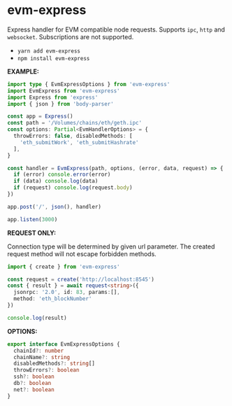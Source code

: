 # evm-express

Express handler for EVM compatible node requests. Supports `ipc`, `http` and `websocket`. Subscriptions are not supported.

- `yarn add evm-express`
- `npm install evm-express`

__EXAMPLE:__

```ts
import type { EvmExpressOptions } from 'evm-express'
import EvmExpress from 'evm-express'
import Express from 'express'
import { json } from 'body-parser'

const app = Express()
const path = '/Volumes/chains/eth/geth.ipc'
const options: Partial<EvmHandlerOptions> = {
  throwErrors: false, disabledMethods: [
    'eth_submitWork', 'eth_submitHashrate'
  ],
}

const handler = EvmExpress(path, options, (error, data, request) => {
  if (error) console.error(error)
  if (data) console.log(data)
  if (request) console.log(request.body)
})

app.post('/', json(), handler)

app.listen(3000)
```

__REQUEST ONLY:__

Connection type will be determined by given url parameter. The created request method will not escape forbidden methods.

```ts
import { create } from 'evm-express'

const request = create('http://localhost:8545')
const { result } = await request<string>({
  jsonrpc: '2.0', id: 83, params:[],
  method: 'eth_blockNumber'
})

console.log(result)
```

__OPTIONS:__

```ts
export interface EvmExpressOptions {
  chainId?: number
  chainName?: string
  disabledMethods?: string[]
  throwErrors?: boolean
  ssh?: boolean
  db?: boolean
  net?: boolean
}
```
